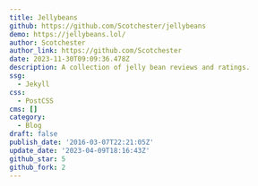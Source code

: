 ```yaml
---
title: Jellybeans
github: https://github.com/Scotchester/jellybeans
demo: https://jellybeans.lol/
author: Scotchester
author_link: https://github.com/Scotchester
date: 2023-11-30T09:09:36.478Z
description: A collection of jelly bean reviews and ratings.
ssg:
  - Jekyll
css:
  - PostCSS
cms: []
category:
  - Blog
draft: false
publish_date: '2016-03-07T22:21:05Z'
update_date: '2023-04-09T18:16:43Z'
github_star: 5
github_fork: 2
---
```

